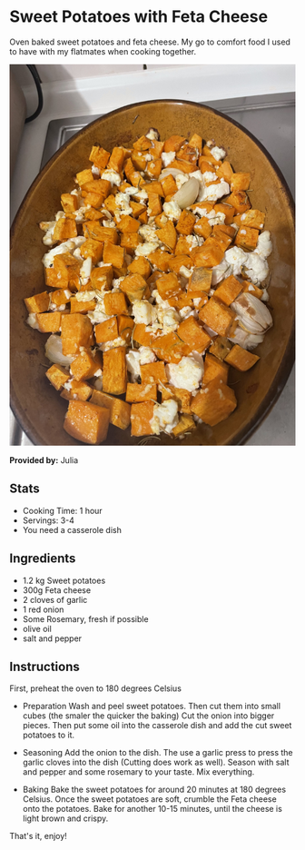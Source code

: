 # Sweet Potatoes with Feta Cheese

Oven baked sweet potatoes and feta cheese. 
My go to comfort food I used to have with my flatmates when cooking together.

![Grünkohl](img/sweet_potatoes.jpeg)

**Provided by:** Julia

## Stats
- Cooking Time: 1 hour
- Servings: 3-4
- You need a casserole dish

## Ingredients
- 1.2 kg Sweet potatoes 
- 300g Feta cheese
- 2 cloves of garlic
- 1 red onion
- Some Rosemary, fresh if possible
- olive oil 
- salt and pepper 

## Instructions
First, preheat the oven to 180 degrees Celsius

- Preparation 
Wash and peel sweet potatoes. Then cut them into small cubes (the smaler the quicker the baking)
Cut the onion into bigger pieces.
Then put some oil into the casserole dish and add the cut sweet potatoes to it. 

- Seasoning
Add the onion to the dish. The use a garlic press to press the garlic cloves into the dish (Cutting does work as well). Season with salt and pepper and some rosemary to your taste.
Mix everything.

- Baking
Bake the sweet potatoes for around 20 minutes at 180 degrees Celsius. Once the sweet potatoes are soft, crumble the Feta cheese onto the potatoes. 
Bake for another 10-15 minutes, until the cheese is light brown and crispy.

That's it, enjoy!